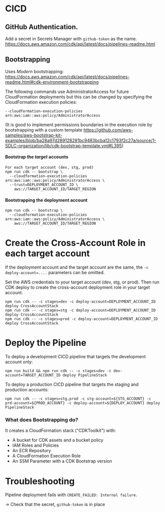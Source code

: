# CICD

## GitHub Authentication.

Add a secret in Secrets Manager with `github-token` as the name.
https://docs.aws.amazon.com/cdk/api/latest/docs/pipelines-readme.html

## Bootstrapping
Uses _Modern_ bootstrapping: https://docs.aws.amazon.com/cdk/api/latest/docs/pipelines-readme.html#cdk-environment-bootstrapping

The following commands use AdministratorAccess for future CloudFormation deployments but this can be changed by specifying the CloudFormation execution policies:
```
--cloudformation-execution-policies arn:aws:iam::aws:policy/AdministratorAccess
```
(It is good to implement permissions boundaries in the execution role by bootstrapping with a custom template
https://github.com/aws-samples/aws-bootstrap-kit-examples/blob/ba28a97d289128281bc9483bcba12c1793f2c27a/source/1-SDLC-organization/lib/cdk-bootstrap-template.yml#L395)

#### Bootstrap the _target_ accounts
```
For each target account (dev, stg, prod)
npm run cdk -- bootstrap \
  --cloudformation-execution-policies arn:aws:iam::aws:policy/AdministratorAccess \
  --trust=DEPLOYMENT_ACCOUNT_ID \
    aws://TARGET_ACCOUNT_ID/TARGET_REGION
```

#### Bootstrapping the deployment account
```
npm run cdk -- bootstrap \
  --cloudformation-execution-policies arn:aws:iam::aws:policy/AdministratorAccess \
    aws://TARGET_ACCOUNT_ID/TARGET_REGION

```

# Create the Cross-Account Role in each target account
If the deployment account and the target account are the same, the `-c deploy-account=....` parameters can be omitted.

Set the AWS credentials to your target account (dev, stg, or prod).
Then run CDK deploy to create the cross-account deployment role in your target account.

```
npm run cdk -- -c stages=dev -c deploy-account=DEPLOYMENT_ACCOUNT_ID deploy CrossAccountStack
npm run cdk -- -c stages=stg -c deploy-account=DEPLOYMENT_ACCOUNT_ID deploy CrossAccountStack
npm run cdk -- -c stages=prod -c deploy-account=DEPLOYMENT_ACCOUNT_ID deploy CrossAccountStack
```

# Deploy the Pipeline

To deploy a development CICD pipeline that targets the development account only:
```
npm run build && npm run cdk -- -c stages=dev -c dev-account=TARGET_ACCOUNT_ID deploy PipelineStack
```

To deploy a production CICD pipeline that targets the staging and production accounts:
```
npm run cdk -- -c stages=stg,prod -c stg-account=${STG_ACCOUNT} -c prd-account=${PROD_ACCOUNT} -c deploy-account=${DEPLOY_ACCOUNT} deploy PipelineStack
```

### What does Bootstrapping do?

It creates a CloudFormation stack ("CDKToolkit") with:

- A bucket for CDK assets and a bucket policy
- IAM Roles and Policies
- An ECR Repository
- A CloudFormation Execution Role
- An SSM Parameter with a CDK Bootstrap version

# Troubleshooting

Pipeline deployment fails with `CREATE_FAILED: Internal failure`.

-> Check that the secret, `github-token` is in place
